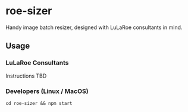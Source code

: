 # roe-sizer
Handy image batch resizer, designed with LuLaRoe consultants in mind.

## Usage

### LuLaRoe Consultants
Instructions TBD

### Developers (Linux / MacOS)
`cd roe-sizer && npm start`
